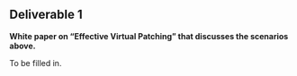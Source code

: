 ## **Deliverable 1**

**White paper on “Effective Virtual Patching” that discusses the
scenarios above.**

To be filled in.